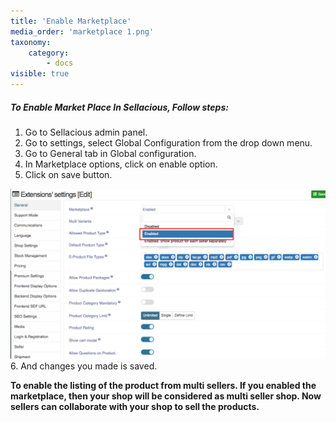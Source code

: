 ```yaml
---
title: 'Enable Marketplace'
media_order: 'marketplace 1.png'
taxonomy:
    category:
        - docs
visible: true
---
```


##### **To Enable Market Place In Sellacious, Follow steps:**

1. Go to Sellacious admin panel.
2. Go to settings, select Global Configuration from the drop down menu.
3. Go to General tab in Global configuration.
4. In Marketplace options, click on enable option.
5. Click on save button.

![](download%20%282%29.png)
6. And changes you made is saved.

**To enable the listing of the product from multi sellers. If you enabled the marketplace, then your shop will be considered as multi seller shop. Now sellers can collaborate with your shop to sell the products.**